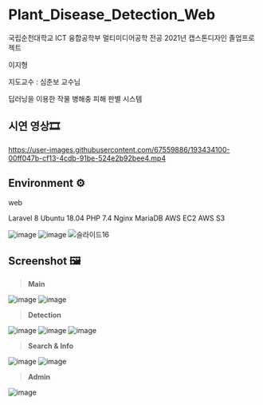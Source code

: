 # Plant_Disease_Detection_Web

국립순천대학교 ICT 융합공학부 멀티미디어공학 전공 2021년 캡스톤디자인 졸업프로젝트
 
 이지형
 
 지도교수 : 심춘보 교수님
 
 딥러닝을 이용한 작물 병해충 피해 판별 시스템
 
 ## 시연 영상🎞
https://user-images.githubusercontent.com/67559886/193434100-00ff047b-cf13-4cdb-91be-524e2b92bee4.mp4
 
 ## Environment ⚙
 
 web
 
 
 Laravel 8
 Ubuntu 18.04
 PHP 7.4
 Nginx
 MariaDB
 AWS EC2
 AWS S3
 
 

![image](https://user-images.githubusercontent.com/67559886/160347627-cd62d3d7-1dba-41b3-8a9f-56979bc2b842.png)
![image](https://user-images.githubusercontent.com/67559886/160349497-e0568200-07df-469c-9a2f-a67d5ddec1a2.png)
![슬라이드16](https://user-images.githubusercontent.com/67559886/192137265-d709e7fc-0cad-4cfb-9627-83280e433ac5.PNG)

## Screenshot 🖼

>**Main**

![image](https://user-images.githubusercontent.com/67559886/160354197-fd81cbd5-3569-49d4-b5cb-e26c54488f2c.png)
![image](https://user-images.githubusercontent.com/67559886/160354891-ab4885e7-6d9b-4c47-a82c-8e670182ff40.png)

>**Detection**

![image](https://user-images.githubusercontent.com/67559886/160355070-3ef1fc1a-da92-4231-a74a-5785e55ad26e.png)
![image](https://user-images.githubusercontent.com/67559886/160355220-5f0dc37b-ac18-4483-8501-fd41013c7723.png)
![image](https://user-images.githubusercontent.com/67559886/160355352-6707b653-4074-4736-898b-9e5320be571d.png)

>**Search & Info**

![image](https://user-images.githubusercontent.com/67559886/160355939-0470f9bb-7808-40e1-af4f-0a04499dff33.png)
![image](https://user-images.githubusercontent.com/67559886/160355864-51ccc6f8-14db-49a2-b8f7-e79929875d0e.png)

>**Admin**

![image](https://user-images.githubusercontent.com/67559886/160355580-d009f4dc-6191-47ad-83b4-e708ab3f9e12.png)




